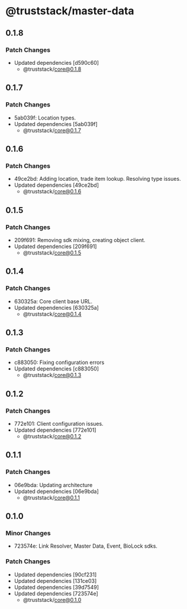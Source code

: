 # @truststack/master-data

## 0.1.8

### Patch Changes

- Updated dependencies [d590c60]
  - @truststack/core@0.1.8

## 0.1.7

### Patch Changes

- 5ab039f: Location types.
- Updated dependencies [5ab039f]
  - @truststack/core@0.1.7

## 0.1.6

### Patch Changes

- 49ce2bd: Adding location, trade item lookup. Resolving type issues.
- Updated dependencies [49ce2bd]
  - @truststack/core@0.1.6

## 0.1.5

### Patch Changes

- 209f691: Removing sdk mixing, creating object client.
- Updated dependencies [209f691]
  - @truststack/core@0.1.5

## 0.1.4

### Patch Changes

- 630325a: Core client base URL.
- Updated dependencies [630325a]
  - @truststack/core@0.1.4

## 0.1.3

### Patch Changes

- c883050: Fixing configuration errors
- Updated dependencies [c883050]
  - @truststack/core@0.1.3

## 0.1.2

### Patch Changes

- 772e101: Client configuration issues.
- Updated dependencies [772e101]
  - @truststack/core@0.1.2

## 0.1.1

### Patch Changes

- 06e9bda: Updating architecture
- Updated dependencies [06e9bda]
  - @truststack/core@0.1.1

## 0.1.0

### Minor Changes

- 723574e: Link Resolver, Master Data, Event, BioLock sdks.

### Patch Changes

- Updated dependencies [90cf231]
- Updated dependencies [131ce03]
- Updated dependencies [39d7549]
- Updated dependencies [723574e]
  - @truststack/core@0.1.0
